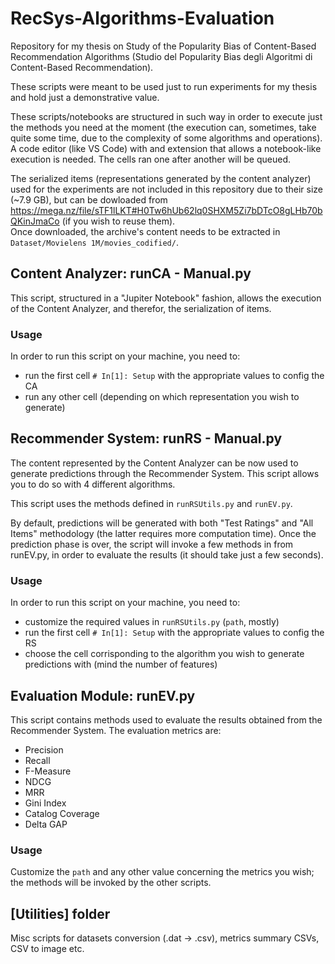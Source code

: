 # RecSys-Algorithms-Evaluation
Repository for my thesis on Study of the Popularity Bias of Content-Based Recommendation Algorithms (Studio del Popularity Bias degli Algoritmi di Content-Based Recommendation).

These scripts were meant to be used just to run experiments for my thesis and hold just a demonstrative value.

These scripts/notebooks are structured in such way in order to execute just the methods you need at the moment (the execution can, sometimes, take quite some time, due to the complexity of some algorithms and operations).
A code editor (like VS Code) with and extension that allows a notebook-like execution is needed.
The cells ran one after another will be queued.

The serialized items (representations generated by the content analyzer) used for the experiments are not included in this repository due to their size (~7.9 GB), but can be dowloaded from https://mega.nz/file/sTF1lLKT#H0Tw6hUb62lq0SHXM5Zi7bDTcO8gLHb70bQKinJmaCo (if you wish to reuse them).  
Once downloaded, the archive's content needs to be extracted in `Dataset/Movielens 1M/movies_codified/`.

## Content Analyzer: runCA - Manual.py
This script, structured in a "Jupiter Notebook" fashion, allows the execution of the Content Analyzer, and therefor, the serialization of items.
### Usage
In order to run this script on your machine, you need to:
* run the first cell `# In[1]: Setup` with the appropriate values to config the CA
* run any other cell (depending on which representation you wish to generate)

## Recommender System: runRS - Manual.py
The content represented by the Content Analyzer can be now used to generate predictions through the Recommender System. This script allows you to do so with 4 different algorithms.   

This script uses the methods defined in `runRSUtils.py` and `runEV.py`.  

By default, predictions will be generated with both "Test Ratings" and "All Items" methodology (the latter requires more computation time).
Once the prediction phase is over, the script will invoke a few methods in from runEV.py, in order to evaluate the results (it should take just a few seconds).

### Usage
In order to run this script on your machine, you need to:
* customize the required values in `runRSUtils.py` (`path`, mostly)
* run the first cell `# In[1]: Setup` with the appropriate values to config the RS
* choose the cell corrisponding to the algorithm you wish to generate predictions with (mind the number of features)

## Evaluation Module: runEV.py
This script contains methods used to evaluate the results obtained from the Recommender System.
The evaluation metrics are:
* Precision
* Recall
* F-Measure
* NDCG
* MRR
* Gini Index
* Catalog Coverage
* Delta GAP

### Usage
Customize the `path` and any other value concerning the metrics you wish; the methods will be invoked by the other scripts.

## [Utilities] folder
Misc scripts for datasets conversion (.dat -> .csv), metrics summary CSVs, CSV to image etc.
